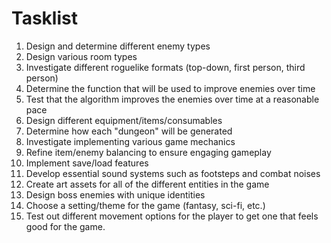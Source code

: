 # Tasklist
1. Design and determine different enemy types
2. Design various room types
3. Investigate different roguelike formats (top-down, first person, third person)
4. Determine the function that will be used to improve enemies over time
5. Test that the algorithm improves the enemies over time at a reasonable pace
6. Design different equipment/items/consumables
7. Determine how each "dungeon" will be generated
8. Investigate implementing various game mechanics
9. Refine item/enemy balancing to ensure engaging gameplay
10. Implement save/load features
11. Develop essential sound systems such as footsteps and combat noises
12. Create art assets for all of the different entities in the game
13. Design boss enemies with unique identities
14. Choose a setting/theme for the game (fantasy, sci-fi, etc.)
15. Test out different movement options for the player to get one that feels good for the game.
